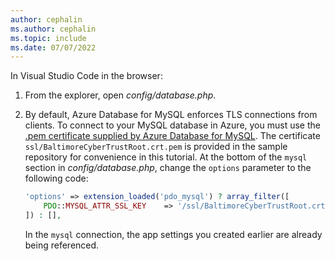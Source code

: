 ```yaml
---
author: cephalin
ms.author: cephalin
ms.topic: include
ms.date: 07/07/2022
---
```


In Visual Studio Code in the browser:

1. From the explorer, open *config/database.php*.

1. By default, Azure Database for MySQL enforces TLS connections from clients. To connect to your MySQL database in Azure, you must use the [.pem certificate supplied by Azure Database for MySQL](../../../mysql/single-server/how-to-configure-ssl.md). The certificate `ssl/BaltimoreCyberTrustRoot.crt.pem` is provided in the sample repository for convenience in this tutorial. At the bottom of the `mysql` section in *config/database.php*, change the `options` parameter to the following code: 

    ```PHP
    'options' => extension_loaded('pdo_mysql') ? array_filter([
        PDO::MYSQL_ATTR_SSL_KEY    => '/ssl/BaltimoreCyberTrustRoot.crt.pem',
    ]) : [],
    ```

    In the `mysql` connection, the app settings you created earlier are already being referenced.
